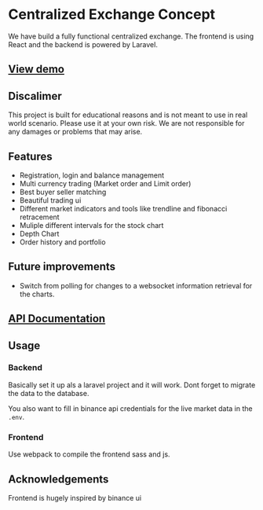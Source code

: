 # Centralized Exchange Concept
We have build a fully functional centralized exchange. The frontend is using React and the backend is powered by Laravel.

## [View demo](https://www.youtube.com/watch?v=9VbuzYH5QEA)

## Discalimer
This project is built for educational reasons and is not meant to use in real world scenario. Please use it at your own risk. We are not responsible for any damages or problems that may arise.

## Features
* Registration, login and balance management
* Multi currency trading (Market order and Limit order)
* Best buyer seller matching
* Beautiful trading ui
* Different market indicators and tools like trendline and fibonacci retracement
* Muliple different intervals for the stock chart
* Depth Chart
* Order history and portfolio

## Future improvements
* Switch from polling for changes to a websocket information retrieval for the charts.
 
## [API Documentation](https://documenter.getpostman.com/view/325304/onemil/7ELbBHB)

## Usage
### Backend
Basically set it up als a laravel project and it will work. Dont forget to migrate the data to the database.

You also want to fill in binance api credentials for the live market data in the `.env`.

### Frontend
Use webpack to compile the frontend sass and js.

## Acknowledgements
Frontend is hugely inspired by binance ui
